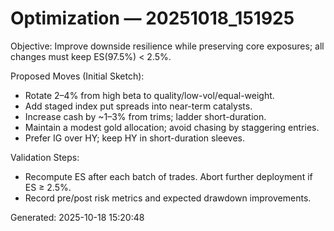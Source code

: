 
# Optimization — 20251018_151925

Objective: Improve downside resilience while preserving core exposures; all changes must keep ES(97.5%) < 2.5%.

Proposed Moves (Initial Sketch):
- Rotate 2–4% from high beta to quality/low-vol/equal-weight.
- Add staged index put spreads into near-term catalysts.
- Increase cash by ~1–3% from trims; ladder short-duration.
- Maintain a modest gold allocation; avoid chasing by staggering entries.
- Prefer IG over HY; keep HY in short-duration sleeves.

Validation Steps:
- Recompute ES after each batch of trades. Abort further deployment if ES ≥ 2.5%.
- Record pre/post risk metrics and expected drawdown improvements.

Generated: 2025-10-18 15:20:48
